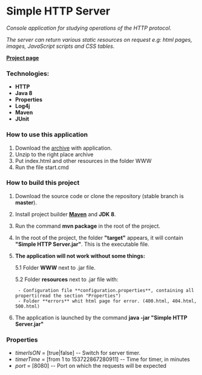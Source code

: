 # Simple HTTP Server

_Console application for studying operations of the HTTP protocol._

_The server can return various static resources on request e.g: html pages, images, JavaScript scripts and CSS tables._

[**Project page**](https://blog.iozhukov.net/2017/12/project-simple-http-server.html "Simple HTTP Server")

### Technologies:
- **HTTP**
- **Java 8**
- **Properties**
- **Log4j**
- **Maven**
- **JUnit**

### How to use this application
1. Download the [archive](https://bitbucket.org/iozhukov-projects/simple-http-server/downloads/simple-http-server.zip "Downloads") with application.
2. Unzip to the right place archive
3. Put index.html and other resources in the folder WWW
4. Run the file start.cmd

### How to build this project

1. Download the source code or clone the repository (stable branch is **master**).

2. Install project builder [**Maven**](https://maven.apache.org/ "Apache Maven Project") and **JDK 8**.

3. Run the command **mvn package** in the root of the project.

4. In the root of the project, the folder **"target"** appears, it will contain **"Simple HTTP Server.jar"**. This is the executable file.

5. **The application will not work without some things:**

	5.1 Folder **WWW** next to .jar file.
	
	5.2 Folder **resources** next to .jar file with:
	
		- Configuration file **configuration.properties**, containing all properti(read the section "Properties")
		- Folder **errors** whit html page for error. (400.html, 404.html, 500.html)
		
6. The application is launched by the command **java -jar "Simple HTTP Server.jar"**

### Properties

- *timerIsON* = [true|false] -- Switch for server timer.
- *timerTime* = [from 1 to 153722867280911] -- Time for timer, in minutes
- *port* = [8080] -- Port on which the requests will be expected

